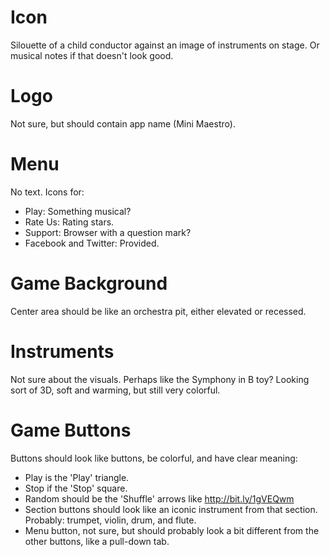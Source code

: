 # Icon

Silouette of a child conductor against an image of instruments on stage.
Or musical notes if that doesn't look good.

# Logo

Not sure, but should contain app name (Mini Maestro).

# Menu

No text.
Icons for:

- Play: Something musical?
- Rate Us: Rating stars.
- Support: Browser with a question mark?
- Facebook and Twitter: Provided.

# Game Background

Center area should be like an orchestra pit, either elevated or recessed.

# Instruments

Not sure about the visuals. Perhaps like the Symphony in B toy?
Looking sort of 3D, soft and warming, but still very colorful.

# Game Buttons

Buttons should look like buttons, be colorful, and have clear meaning:

- Play is the 'Play' triangle.
- Stop if the 'Stop' square.
- Random should be the 'Shuffle' arrows like <http://bit.ly/1gVEQwm>
- Section buttons should look like an iconic instrument from that section.
  Probably: trumpet, violin, drum, and flute.
- Menu button, not sure, but should probably look a bit different from the
  other buttons, like a pull-down tab.
